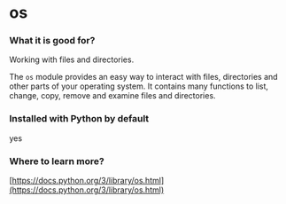 
# os

### What it is good for?

Working with files and directories.

The `os` module provides an easy way to interact with files, directories and other parts of your operating system. It contains many functions to list, change, copy, remove and examine files and directories.

### Installed with Python by default

yes

### Where to learn more?

[https://docs.python.org/3/library/os.html](https://docs.python.org/3/library/os.html)
